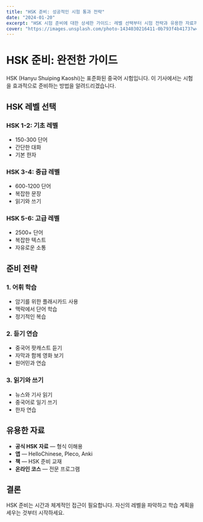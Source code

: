 ```yaml
---
title: "HSK 준비: 성공적인 시험 통과 전략"
date: "2024-01-20"
excerpt: "HSK 시험 준비에 대한 상세한 가이드: 레벨 선택부터 시험 전략과 유용한 자료까지."
cover: "https://images.unsplash.com/photo-1434030216411-0b793f4b4173?w=800&h=400&fit=crop"
---
```


# HSK 준비: 완전한 가이드

HSK (Hanyu Shuiping Kaoshi)는 표준화된 중국어 시험입니다. 이 기사에서는 시험을 효과적으로 준비하는 방법을 알려드리겠습니다.

## HSK 레벨 선택

### HSK 1-2: 기초 레벨
- 150-300 단어
- 간단한 대화
- 기본 한자

### HSK 3-4: 중급 레벨
- 600-1200 단어
- 복잡한 문장
- 읽기와 쓰기

### HSK 5-6: 고급 레벨
- 2500+ 단어
- 복잡한 텍스트
- 자유로운 소통

## 준비 전략

### 1. 어휘 학습
- 암기를 위한 플래시카드 사용
- 맥락에서 단어 학습
- 정기적인 복습

### 2. 듣기 연습
- 중국어 팟캐스트 듣기
- 자막과 함께 영화 보기
- 원어민과 연습

### 3. 읽기와 쓰기
- 뉴스와 기사 읽기
- 중국어로 일기 쓰기
- 한자 연습

## 유용한 자료

- **공식 HSK 자료** — 형식 이해용
- **앱** — HelloChinese, Pleco, Anki
- **책** — HSK 준비 교재
- **온라인 코스** — 전문 프로그램

## 결론

HSK 준비는 시간과 체계적인 접근이 필요합니다. 자신의 레벨을 파악하고 학습 계획을 세우는 것부터 시작하세요.
